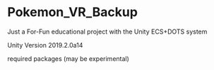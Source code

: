 # Pokemon_VR_Backup
Just a For-Fun educational project with the Unity ECS+DOTS system

Unity Version 2019.2.0a14

required packages (may be experimental)

